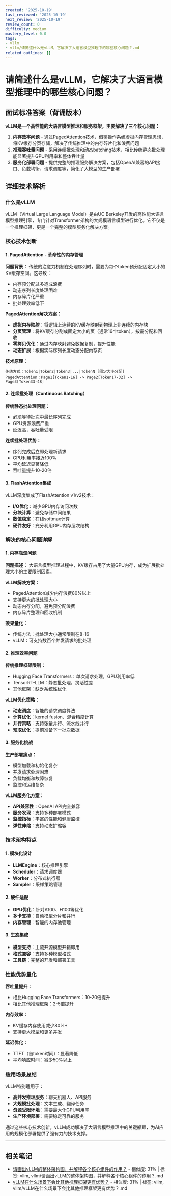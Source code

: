 ```yaml
---
created: '2025-10-19'
last_reviewed: '2025-10-19'
next_review: '2025-10-19'
review_count: 0
difficulty: medium
mastery_level: 0.0
tags:
- vllm
- vllm/请简述什么是vLLM，它解决了大语言模型推理中的哪些核心问题？.md
related_outlines: []
---
```


# 请简述什么是vLLM，它解决了大语言模型推理中的哪些核心问题？

## 面试标准答案（背诵版本）

**vLLM是一个高性能的大语言模型推理和服务框架，主要解决了三个核心问题：**

1. **内存效率问题** - 通过PagedAttention技术，借鉴操作系统虚拟内存管理思想，将KV缓存分页存储，解决了传统推理中的内存碎片化和浪费问题
2. **推理吞吐量问题** - 采用连续批处理和动态batching技术，相比传统静态批处理能显著提升GPU利用率和整体吞吐量
3. **服务化部署问题** - 提供完整的推理服务解决方案，包括OpenAI兼容的API接口、负载均衡、请求调度等，简化了大模型的生产部署

## 详细技术解析

### 什么是vLLM

vLLM（Virtual Large Language Model）是由UC Berkeley开发的高性能大语言模型推理引擎，专门针对Transformer架构的大规模语言模型进行优化。它不仅是一个推理框架，更是一个完整的模型服务化解决方案。

### 核心技术创新

#### 1. PagedAttention - 革命性的内存管理

**问题背景：**
传统的注意力机制在处理序列时，需要为每个token预分配固定大小的KV缓存空间。这导致：
- 内存预分配过多造成浪费
- 动态序列长度处理困难
- 内存碎片化严重
- 批处理效率低下

**PagedAttention解决方案：**
- **虚拟内存映射**：将逻辑上连续的KV缓存映射到物理上非连续的内存块
- **分页管理**：将KV缓存分割成固定大小的页（通常16个token），按需分配和回收
- **零拷贝优化**：通过内存映射避免数据复制，提升性能
- **动态扩展**：根据实际序列长度动态分配内存页

**技术原理：**
```
传统方式：Token1|Token2|Token3|...|TokenN [固定大小分配]
PagedAttention：Page1[Token1-16] -> Page2[Token17-32] -> Page3[Token33-48]
```

#### 2. 连续批处理（Continuous Batching）

**传统静态批处理问题：**
- 必须等待批次中最长序列完成
- GPU资源浪费严重
- 延迟高，吞吐量受限

**连续批处理优势：**
- 序列完成后立即处理新请求
- GPU利用率接近100%
- 平均延迟显著降低
- 吞吐量提升10-20倍

#### 3. FlashAttention集成

vLLM深度集成了FlashAttention v1/v2技术：
- **I/O优化**：减少GPU内存访问次数
- **分块计算**：避免存储中间结果
- **数值稳定**：在线softmax计算
- **硬件友好**：充分利用GPU内存层次结构

### 解决的核心问题详解

#### 1. 内存瓶颈问题

**问题描述：**
大语言模型推理过程中，KV缓存占用了大量GPU内存，成为扩展批处理大小的主要限制因素。

**vLLM解决方案：**
- PagedAttention减少内存浪费80%以上
- 支持更大的批处理大小
- 动态内存分配，避免预分配浪费
- 内存碎片整理和回收机制

**效果量化：**
- 传统方法：批处理大小通常限制在8-16
- vLLM：可支持数百个并发请求的批处理

#### 2. 推理效率问题

**传统推理框架限制：**
- Hugging Face Transformers：单次请求处理，GPU利用率低
- TensorRT-LLM：静态批处理，灵活性差
- 其他框架：缺乏系统性优化

**vLLM优化策略：**
- **动态调度**：智能的请求调度算法
- **计算优化**：kernel fusion、混合精度计算
- **并行策略**：支持张量并行、流水线并行
- **预取优化**：提前准备下一批次数据

#### 3. 服务化挑战

**生产部署痛点：**
- 模型加载和初始化复杂
- 并发请求处理困难
- 负载均衡和故障恢复
- 监控和运维复杂

**vLLM服务化方案：**
- **API兼容性**：OpenAI API完全兼容
- **服务发现**：支持多种部署模式
- **监控指标**：丰富的性能和健康监控
- **弹性伸缩**：支持动态扩缩容

### 技术架构特点

#### 1. 模块化设计
- **LLMEngine**：核心推理引擎
- **Scheduler**：请求调度器
- **Worker**：分布式执行器
- **Sampler**：采样策略管理

#### 2. 硬件适配
- **GPU优化**：针对A100、H100等优化
- **多卡支持**：自动模型分片和并行
- **内存管理**：智能的内存池管理

#### 3. 生态集成
- **模型支持**：主流开源模型开箱即用
- **格式兼容**：支持多种模型格式
- **工具链**：完整的开发和部署工具

### 性能优势量化

**吞吐量提升：**
- 相比Hugging Face Transformers：10-20倍提升
- 相比其他推理框架：2-5倍提升

**内存效率：**
- KV缓存内存使用减少80%+
- 支持更大模型和更多并发

**延迟优化：**
- TTFT（首token时间）：显著降低
- 平均响应时间：减少50%以上

### 适用场景总结

vLLM特别适用于：
- **高并发推理服务**：聊天机器人、API服务
- **大规模批处理**：文本生成、翻译任务
- **资源受限环境**：需要最大化GPU利用率
- **生产环境部署**：需要稳定可靠的服务

通过这些核心技术创新，vLLM成功解决了大语言模型推理中的关键瓶颈，为AI应用的规模化部署提供了强有力的技术支撑。

---

## 相关笔记
<!-- 自动生成 -->

- [请画出vLLM的整体架构图，并解释各个核心组件的作用？](notes/vllm/请画出vLLM的整体架构图，并解释各个核心组件的作用？.md) - 相似度: 31% | 标签: vllm, vllm/请画出vLLM的整体架构图，并解释各个核心组件的作用？.md
- [vLLM在什么场景下会比其他推理框架更有优势？](notes/vllm/vLLM在什么场景下会比其他推理框架更有优势？.md) - 相似度: 31% | 标签: vllm, vllm/vLLM在什么场景下会比其他推理框架更有优势？.md


